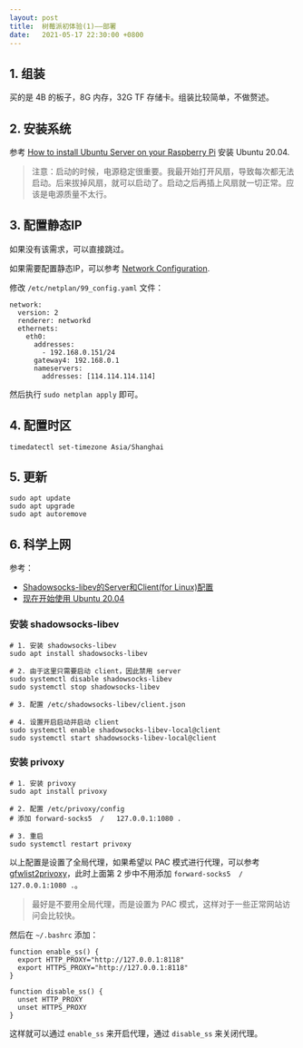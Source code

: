 ```yaml
---
layout: post
title:  树莓派初体验(1)——部署
date:   2021-05-17 22:30:00 +0800
---
```


## 1. 组装

买的是 4B 的板子，8G 内存，32G TF 存储卡。组装比较简单，不做赘述。

## 2. 安装系统

参考 [How to install Ubuntu Server on your Raspberry Pi](https://ubuntu.com/tutorials/how-to-install-ubuntu-on-your-raspberry-pi) 安装 Ubuntu 20.04.

> 注意：启动的时候，电源稳定很重要。我最开始打开风扇，导致每次都无法启动。后来拔掉风扇，就可以启动了。启动之后再插上风扇就一切正常。应该是电源质量不太行。

## 3. 配置静态IP

如果没有该需求，可以直接跳过。

如果需要配置静态IP，可以参考 [Network Configuration](https://ubuntu.com/server/docs/network-configuration).

修改 `/etc/netplan/99_config.yaml` 文件：

```
network:
  version: 2
  renderer: networkd
  ethernets:
    eth0:
      addresses:
        - 192.168.0.151/24
      gateway4: 192.168.0.1
      nameservers:
        addresses: [114.114.114.114]
```

然后执行 `sudo netplan apply` 即可。

## 4. 配置时区

```shell
timedatectl set-timezone Asia/Shanghai
```

## 5. 更新

```shell
sudo apt update
sudo apt upgrade
sudo apt autoremove
```

## 6. 科学上网

参考：

- [Shadowsocks-libev的Server和Client(for Linux)配置](https://ochicken.top/2019/10/11/20191011-Shadowsocks-libev/)
- [现在开始使用 Ubuntu 20.04](https://blog.gadflysu.com/linux/ubuntu-primer/)

### 安装 shadowsocks-libev

```shell
# 1. 安装 shadowsocks-libev
sudo apt install shadowsocks-libev

# 2. 由于这里只需要启动 client，因此禁用 server
sudo systemctl disable shadowsocks-libev
sudo systemctl stop shadowsocks-libev

# 3. 配置 /etc/shadowsocks-libev/client.json

# 4. 设置开启启动并启动 client
sudo systemctl enable shadowsocks-libev-local@client
sudo systemctl start shadowsocks-libev-local@client
```

### 安装 privoxy

```shell
# 1. 安装 privoxy
sudo apt install privoxy

# 2. 配置 /etc/privoxy/config
# 添加 forward-socks5  /   127.0.0.1:1080 .

# 3. 重启
sudo systemctl restart privoxy
```

以上配置是设置了全局代理，如果希望以 PAC 模式进行代理，可以参考 [gfwlist2privoxy](https://github.com/zfl9/gfwlist2privoxy)，此时上面第 2 步中不用添加 `forward-socks5  /   127.0.0.1:1080 .`。

> 最好是不要用全局代理，而是设置为 PAC 模式，这样对于一些正常网站访问会比较快。

然后在 `~/.bashrc` 添加：

```shell
function enable_ss() {
  export HTTP_PROXY="http://127.0.0.1:8118"
  export HTTPS_PROXY="http://127.0.0.1:8118"
}

function disable_ss() {
  unset HTTP_PROXY
  unset HTTPS_PROXY
}
```

这样就可以通过 `enable_ss` 来开启代理，通过 `disable_ss` 来关闭代理。
